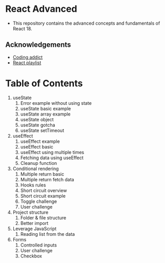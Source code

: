 # React Advanced

- This repository contains the advanced concepts and fundamentals of React 18.

## Acknowledgements

- [Coding addict](https://www.youtube.com/@CodingAddict)
- [React playlist](https://youtube.com/playlist?list=PLnHJACx3NwAep5koWkniVHw8PK7dWCO21)

<!-- ## Project -->

<!-- ## Project Description -->

<!-- ## Screenshots -->

<!-- <img src="./src/images/best-seller-books-website-mockup.png" width="80%"> -->

# Table of Contents

1. useState
   1. Error example without using state
   2. useState basic example
   3. useState array example
   4. useState object
   5. useState gotcha
   6. useState setTimeout
2. useEffect
   1. useEffect example
   2. useEffect basic
   3. useEffect using multiple times
   4. Fetching data using useEffect
   5. Cleanup function
3. Conditional rendering
   1. Multiple return basic
   2. Multiple return fetch data
   3. Hooks rules
   4. Short circuit overview
   5. Short circuit example
   6. Toggle challenge
   7. User challenge
4. Project structure
   1. Folder & file structure
   2. Better import
5. Leverage JavaScript
   1. Reading list from the data
6. Forms
   1. Controlled inputs
   2. User challenge
   3. Checkbox
